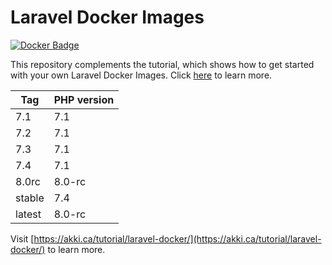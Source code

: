 # Laravel Docker Images

[![Docker Badge](https://img.shields.io/docker/pulls/akkica/laravel-web)](https://hub.docker.com/u/akkica)

This repository complements the tutorial, which shows how to get started with your own Laravel Docker Images. Click [here](https://akki.ca/tutorial/laravel-docker) to learn more.

| Tag  |  PHP version |
|---|---|
| 7.1 | 7.1 |
| 7.2 | 7.1 |
| 7.3 | 7.1 |
| 7.4 | 7.1 |
| 8.0rc | 8.0-rc |
| stable | 7.4 |
| latest | 8.0-rc |

Visit [https://akki.ca/tutorial/laravel-docker/](https://akki.ca/tutorial/laravel-docker/) to learn more.
